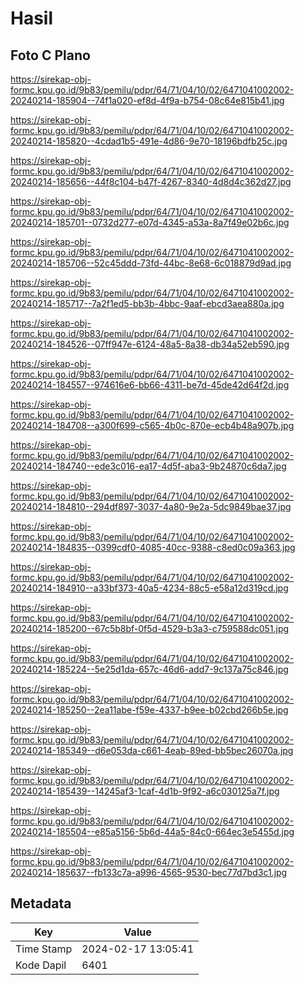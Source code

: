 # Hasil

## Foto C Plano

https://sirekap-obj-formc.kpu.go.id/9b83/pemilu/pdpr/64/71/04/10/02/6471041002002-20240214-185904--74f1a020-ef8d-4f9a-b754-08c64e815b41.jpg

https://sirekap-obj-formc.kpu.go.id/9b83/pemilu/pdpr/64/71/04/10/02/6471041002002-20240214-185820--4cdad1b5-491e-4d86-9e70-18196bdfb25c.jpg

https://sirekap-obj-formc.kpu.go.id/9b83/pemilu/pdpr/64/71/04/10/02/6471041002002-20240214-185656--44f8c104-b47f-4267-8340-4d8d4c362d27.jpg

https://sirekap-obj-formc.kpu.go.id/9b83/pemilu/pdpr/64/71/04/10/02/6471041002002-20240214-185701--0732d277-e07d-4345-a53a-8a7f49e02b6c.jpg

https://sirekap-obj-formc.kpu.go.id/9b83/pemilu/pdpr/64/71/04/10/02/6471041002002-20240214-185706--52c45ddd-73fd-44bc-8e68-6c018879d9ad.jpg

https://sirekap-obj-formc.kpu.go.id/9b83/pemilu/pdpr/64/71/04/10/02/6471041002002-20240214-185717--7a2f1ed5-bb3b-4bbc-9aaf-ebcd3aea880a.jpg

https://sirekap-obj-formc.kpu.go.id/9b83/pemilu/pdpr/64/71/04/10/02/6471041002002-20240214-184526--07ff947e-6124-48a5-8a38-db34a52eb590.jpg

https://sirekap-obj-formc.kpu.go.id/9b83/pemilu/pdpr/64/71/04/10/02/6471041002002-20240214-184557--974616e6-bb66-4311-be7d-45de42d64f2d.jpg

https://sirekap-obj-formc.kpu.go.id/9b83/pemilu/pdpr/64/71/04/10/02/6471041002002-20240214-184708--a300f699-c565-4b0c-870e-ecb4b48a907b.jpg

https://sirekap-obj-formc.kpu.go.id/9b83/pemilu/pdpr/64/71/04/10/02/6471041002002-20240214-184740--ede3c016-ea17-4d5f-aba3-9b24870c6da7.jpg

https://sirekap-obj-formc.kpu.go.id/9b83/pemilu/pdpr/64/71/04/10/02/6471041002002-20240214-184810--294df897-3037-4a80-9e2a-5dc9849bae37.jpg

https://sirekap-obj-formc.kpu.go.id/9b83/pemilu/pdpr/64/71/04/10/02/6471041002002-20240214-184835--0399cdf0-4085-40cc-9388-c8ed0c09a363.jpg

https://sirekap-obj-formc.kpu.go.id/9b83/pemilu/pdpr/64/71/04/10/02/6471041002002-20240214-184910--a33bf373-40a5-4234-88c5-e58a12d319cd.jpg

https://sirekap-obj-formc.kpu.go.id/9b83/pemilu/pdpr/64/71/04/10/02/6471041002002-20240214-185200--67c5b8bf-0f5d-4529-b3a3-c759588dc051.jpg

https://sirekap-obj-formc.kpu.go.id/9b83/pemilu/pdpr/64/71/04/10/02/6471041002002-20240214-185224--5e25d1da-657c-46d6-add7-9c137a75c846.jpg

https://sirekap-obj-formc.kpu.go.id/9b83/pemilu/pdpr/64/71/04/10/02/6471041002002-20240214-185250--2ea11abe-f59e-4337-b9ee-b02cbd266b5e.jpg

https://sirekap-obj-formc.kpu.go.id/9b83/pemilu/pdpr/64/71/04/10/02/6471041002002-20240214-185349--d6e053da-c661-4eab-89ed-bb5bec26070a.jpg

https://sirekap-obj-formc.kpu.go.id/9b83/pemilu/pdpr/64/71/04/10/02/6471041002002-20240214-185439--14245af3-1caf-4d1b-9f92-a6c030125a7f.jpg

https://sirekap-obj-formc.kpu.go.id/9b83/pemilu/pdpr/64/71/04/10/02/6471041002002-20240214-185504--e85a5156-5b6d-44a5-84c0-664ec3e5455d.jpg

https://sirekap-obj-formc.kpu.go.id/9b83/pemilu/pdpr/64/71/04/10/02/6471041002002-20240214-185637--fb133c7a-a996-4565-9530-bec77d7bd3c1.jpg


## Metadata

| Key        | Value               |
| ---------- | ------------------- |
| Time Stamp | 2024-02-17 13:05:41 |
| Kode Dapil | 6401                |



